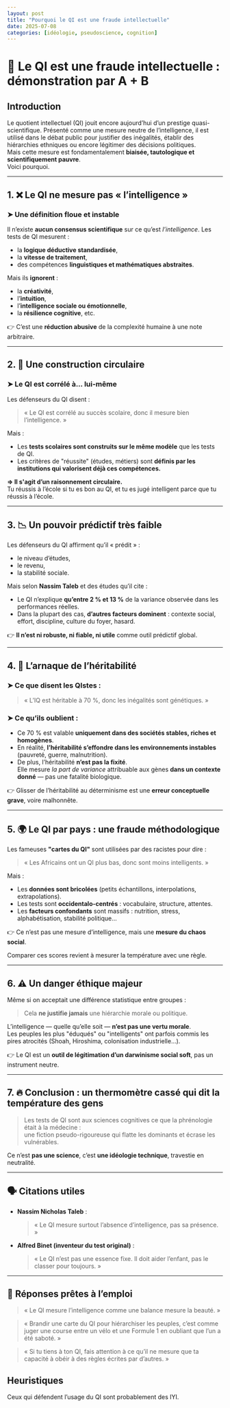 ```yaml
---
layout: post
title: "Pourquoi le QI est une fraude intellectuelle"
date: 2025-07-08
categories: [idéologie, pseudoscience, cognition]
---
```


# 🧠 Le QI est une fraude intellectuelle : démonstration par A + B

## Introduction

Le quotient intellectuel (QI) jouit encore aujourd’hui d’un prestige quasi-scientifique. Présenté comme une mesure neutre de l’intelligence, il est utilisé dans le débat public pour justifier des inégalités, établir des hiérarchies ethniques ou encore légitimer des décisions politiques.  
Mais cette mesure est fondamentalement **biaisée, tautologique et scientifiquement pauvre**.  
Voici pourquoi.

---

## 1. ❌ Le QI ne mesure pas « l’intelligence »

### ➤ Une définition floue et instable

Il n’existe **aucun consensus scientifique** sur ce qu’est *l’intelligence*. Les tests de QI mesurent :
- la **logique déductive standardisée**,
- la **vitesse de traitement**,
- des compétences **linguistiques et mathématiques abstraites**.

Mais ils **ignorent** :
- la **créativité**,
- l’**intuition**,
- l’**intelligence sociale ou émotionnelle**,
- la **résilience cognitive**, etc.

👉 C’est une **réduction abusive** de la complexité humaine à une note arbitraire.

---

## 2. 🔁 Une construction circulaire

### ➤ Le QI est corrélé à... lui-même

Les défenseurs du QI disent :
> « Le QI est corrélé au succès scolaire, donc il mesure bien l’intelligence. »

Mais :
- Les **tests scolaires sont construits sur le même modèle** que les tests de QI.
- Les critères de "réussite" (études, métiers) sont **définis par les institutions qui valorisent déjà ces compétences.**

**=> Il s'agit d’un raisonnement circulaire.**  
Tu réussis à l’école si tu es bon au QI, et tu es jugé intelligent parce que tu réussis à l’école.

---

## 3. 📉 Un pouvoir prédictif très faible

Les défenseurs du QI affirment qu’il « prédit » :
- le niveau d’études,
- le revenu,
- la stabilité sociale.

Mais selon **Nassim Taleb** et des études qu’il cite :
- Le QI n’explique **qu’entre 2 % et 13 %** de la variance observée dans les performances réelles.
- Dans la plupart des cas, **d’autres facteurs dominent** : contexte social, effort, discipline, culture du foyer, hasard.

👉 **Il n’est ni robuste, ni fiable, ni utile** comme outil prédictif global.

---

## 4. 🧬 L’arnaque de l’héritabilité

### ➤ Ce que disent les QIstes :
> « L’IQ est héritable à 70 %, donc les inégalités sont génétiques. »

### ➤ Ce qu’ils oublient :
- Ce 70 % est valable **uniquement dans des sociétés stables, riches et homogènes**.
- En réalité, **l’héritabilité s’effondre dans les environnements instables** (pauvreté, guerre, malnutrition).
- De plus, l’héritabilité **n’est pas la fixité**.  
  Elle mesure *la part de variance* attribuable aux gènes **dans un contexte donné** — pas une fatalité biologique.

👉 Glisser de l’héritabilité au déterminisme est une **erreur conceptuelle grave**, voire malhonnête.

---

## 5. 🌍 Le QI par pays : une fraude méthodologique

Les fameuses **"cartes du QI"** sont utilisées par des racistes pour dire :  
> « Les Africains ont un QI plus bas, donc sont moins intelligents. »

Mais :
- Les **données sont bricolées** (petits échantillons, interpolations, extrapolations).
- Les tests sont **occidentalo-centrés** : vocabulaire, structure, attentes.
- Les **facteurs confondants** sont massifs : nutrition, stress, alphabétisation, stabilité politique...

👉 Ce n’est pas une mesure d’intelligence, mais une **mesure du chaos social**.

Comparer ces scores revient à mesurer la température avec une règle.

---

## 6. ⚠️ Un danger éthique majeur

Même si on acceptait une différence statistique entre groupes :
> Cela **ne justifie jamais** une hiérarchie morale ou politique.

L’intelligence — quelle qu’elle soit — **n’est pas une vertu morale**.  
Les peuples les plus "éduqués" ou "intelligents" ont parfois commis les pires atrocités (Shoah, Hiroshima, colonisation industrielle…).

👉 Le QI est un **outil de légitimation d’un darwinisme social soft**, pas un instrument neutre.

---

## 7. 🔥 Conclusion : un thermomètre cassé qui dit la température des gens

> Les tests de QI sont aux sciences cognitives ce que la phrénologie était à la médecine :  
> une fiction pseudo-rigoureuse qui flatte les dominants et écrase les vulnérables.

Ce n’est **pas une science**, c’est **une idéologie technique**, travestie en neutralité.

---

## 🗣️ Citations utiles

- **Nassim Nicholas Taleb** :  
  > « Le QI mesure surtout l’absence d’intelligence, pas sa présence. »

- **Alfred Binet (inventeur du test original)** :  
  > « Le QI n’est pas une essence fixe. Il doit aider l’enfant, pas le classer pour toujours. »

---

## 💬 Réponses prêtes à l’emploi

> « Le QI mesure l’intelligence comme une balance mesure la beauté. »

> « Brandir une carte du QI pour hiérarchiser les peuples, c’est comme juger une course entre un vélo et une Formule 1 en oubliant que l’un a été saboté. »

> « Si tu tiens à ton QI, fais attention à ce qu’il ne mesure que ta capacité à obéir à des règles écrites par d’autres. »


## Heuristiques

Ceux qui défendent l’usage du QI sont probablement des IYI.